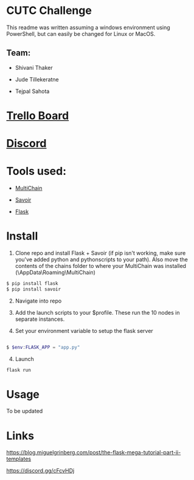
# CUTC Challenge

  

This readme was written assuming a windows environment using PowerShell, but can easily be changed for Linux or MacOS.

## Team:

  

* Shivani Thaker

* Jude Tillekeratne

* Tejpal Sahota

  

# [Trello Board](https://trello.com/b/0YOTnxj2/deloitte-challenge)

# [Discord](https://discord.gg/cFcvHDj)

  

# Tools used:

  

*  [MultiChain](https://www.multichain.com/)

*  [Savoir](https://github.com/DXMarkets/Savoir)

*  [Flask](http://flask.pocoo.org/)

  

# Install

  

1. Clone repo and install Flask + Savoir (if pip isn't working, make sure you've added python and pythonscripts to your path). Also move the contents of the chains folder to where your MultiChain was installed (\AppData\Roaming\MultiChain)

 ```powershell
 $ pip install flask
 $ pip install savoir
```

2. Navigate into repo

4. Add the launch scripts to your $profile. These run the 10 nodes in separate instances.

3. Set your environment variable to setup the flask server

```powershell

$ $env:FLASK_APP = "app.py"

```

4. Launch
```powershell
flask run
```


# Usage

To be updated

  

# Links

https://blog.miguelgrinberg.com/post/the-flask-mega-tutorial-part-ii-templates

  

https://discord.gg/cFcvHDj